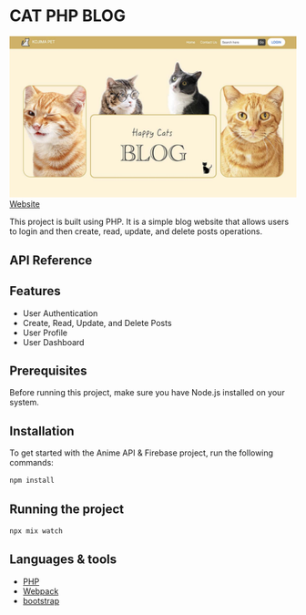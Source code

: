 # CAT PHP BLOG

<!-- Image -->
![Anime API & Firebase Project](./cat_php.jpg)
[Website](https://blog-php.kazu-dev.com/)

This project is built using PHP. It is a simple blog website that allows users to login and then create, read, update, and delete posts operations.

## API Reference

## Features
- User Authentication
- Create, Read, Update, and Delete Posts
- User Profile
- User Dashboard

## Prerequisites
Before running this project, make sure you have Node.js installed on your system.

## Installation

To get started with the Anime API & Firebase project, run the following commands:

```bash
npm install
```

## Running the project
```bash
npx mix watch
```

## Languages & tools
- [PHP](https://www.php.net/)
- [Webpack](https://webpack.js.org/)
- [bootstrap](https://getbootstrap.com/)



